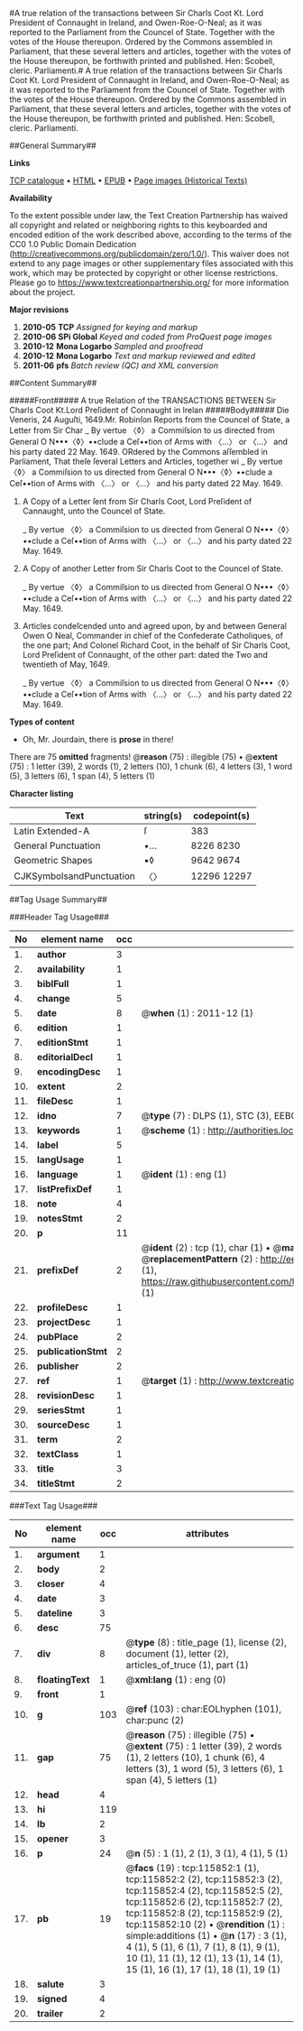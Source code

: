 #A true relation of the transactions between Sir Charls Coot Kt. Lord President of Connaught in Ireland, and Owen-Roe-O-Neal; as it was reported to the Parliament from the Councel of State. Together with the votes of the House thereupon. Ordered by the Commons assembled in Parliament, that these several letters and articles, together with the votes of the House thereupon, be forthwith printed and published. Hen: Scobell, cleric. Parliamenti.#
A true relation of the transactions between Sir Charls Coot Kt. Lord President of Connaught in Ireland, and Owen-Roe-O-Neal; as it was reported to the Parliament from the Councel of State. Together with the votes of the House thereupon. Ordered by the Commons assembled in Parliament, that these several letters and articles, together with the votes of the House thereupon, be forthwith printed and published. Hen: Scobell, cleric. Parliamenti.

##General Summary##

**Links**

[TCP catalogue](http://www.ota.ox.ac.uk/tcp/)  • 
[HTML](http://tei.it.ox.ac.uk/tcp/Texts-HTML/free/A95/A95284.html)  • 
[EPUB](http://tei.it.ox.ac.uk/tcp/Texts-EPUB/free/A95/A95284.epub) • 
[Page images (Historical Texts)](https://historicaltexts.jisc.ac.uk/eebo-99863642e)

**Availability**

To the extent possible under law, the Text Creation Partnership has waived all copyright and related or neighboring rights to this keyboarded and encoded edition of the work described above, according to the terms of the CC0 1.0 Public Domain Dedication (http://creativecommons.org/publicdomain/zero/1.0/). This waiver does not extend to any page images or other supplementary files associated with this work, which may be protected by copyright or other license restrictions. Please go to https://www.textcreationpartnership.org/ for more information about the project.

**Major revisions**

1. __2010-05__ __TCP__ *Assigned for keying and markup*
1. __2010-06__ __SPi Global__ *Keyed and coded from ProQuest page images*
1. __2010-12__ __Mona Logarbo__ *Sampled and proofread*
1. __2010-12__ __Mona Logarbo__ *Text and markup reviewed and edited*
1. __2011-06__ __pfs__ *Batch review (QC) and XML conversion*

##Content Summary##

#####Front#####
A true Relation of the TRANSACTIONS BETWEEN Sir Charls Coot Kt.Lord Preſident of Connaught in Irelan
#####Body#####
Die Veneris, 24 Auguſti, 1649.Mr. Robinſon Reports from the Councel of State, a Letter from Sir Char
    _ By vertue 〈◊〉 a Commiſsion to us directed from General O N•••〈◊〉••clude a Ceſ••tion of Arms with 〈…〉 or 〈…〉 and his party dated 22 May. 1649.
ORdered by the Commons aſſembled in Parliament, That theſe ſeveral Letters and Articles, together wi
    _ By vertue 〈◊〉 a Commiſsion to us directed from General O N•••〈◊〉••clude a Ceſ••tion of Arms with 〈…〉 or 〈…〉 and his party dated 22 May. 1649.

1. A Copy of a Letter ſent from Sir Charls Coot, Lord Preſident of Cannaught, unto the Councel of State.

    _ By vertue 〈◊〉 a Commiſsion to us directed from General O N•••〈◊〉••clude a Ceſ••tion of Arms with 〈…〉 or 〈…〉 and his party dated 22 May. 1649.

1. A Copy of another Letter from Sir Charls Coot to the Councel of State.

    _ By vertue 〈◊〉 a Commiſsion to us directed from General O N•••〈◊〉••clude a Ceſ••tion of Arms with 〈…〉 or 〈…〉 and his party dated 22 May. 1649.

1. Articles condeſcended unto and agreed upon, by and between General Owen O Neal, Commander in chief of the Confederate Catholiques, of the one part; And Colonel Richard Coot, in the behalf of Sir Charls Coot, Lord Preſident of Connaught, of the other part: dated the Two and twentieth of May, 1649.

    _ By vertue 〈◊〉 a Commiſsion to us directed from General O N•••〈◊〉••clude a Ceſ••tion of Arms with 〈…〉 or 〈…〉 and his party dated 22 May. 1649.

**Types of content**

  * Oh, Mr. Jourdain, there is **prose** in there!

There are 75 **omitted** fragments! 
 @__reason__ (75) : illegible (75)  •  @__extent__ (75) : 1 letter (39), 2 words (1), 2 letters (10), 1 chunk (6), 4 letters (3), 1 word (5), 3 letters (6), 1 span (4), 5 letters (1)

**Character listing**


|Text|string(s)|codepoint(s)|
|---|---|---|
|Latin Extended-A|ſ|383|
|General Punctuation|•…|8226 8230|
|Geometric Shapes|▪◊|9642 9674|
|CJKSymbolsandPunctuation|〈〉|12296 12297|

##Tag Usage Summary##

###Header Tag Usage###

|No|element name|occ|attributes|
|---|---|---|---|
|1.|__author__|3||
|2.|__availability__|1||
|3.|__biblFull__|1||
|4.|__change__|5||
|5.|__date__|8| @__when__ (1) : 2011-12 (1)|
|6.|__edition__|1||
|7.|__editionStmt__|1||
|8.|__editorialDecl__|1||
|9.|__encodingDesc__|1||
|10.|__extent__|2||
|11.|__fileDesc__|1||
|12.|__idno__|7| @__type__ (7) : DLPS (1), STC (3), EEBO-CITATION (1), PROQUEST (1), VID (1)|
|13.|__keywords__|1| @__scheme__ (1) : http://authorities.loc.gov/ (1)|
|14.|__label__|5||
|15.|__langUsage__|1||
|16.|__language__|1| @__ident__ (1) : eng (1)|
|17.|__listPrefixDef__|1||
|18.|__note__|4||
|19.|__notesStmt__|2||
|20.|__p__|11||
|21.|__prefixDef__|2| @__ident__ (2) : tcp (1), char (1)  •  @__matchPattern__ (2) : ([0-9\-]+):([0-9IVX]+) (1), (.+) (1)  •  @__replacementPattern__ (2) : http://eebo.chadwyck.com/downloadtiff?vid=$1&page=$2 (1), https://raw.githubusercontent.com/textcreationpartnership/Texts/master/tcpchars.xml#$1 (1)|
|22.|__profileDesc__|1||
|23.|__projectDesc__|1||
|24.|__pubPlace__|2||
|25.|__publicationStmt__|2||
|26.|__publisher__|2||
|27.|__ref__|1| @__target__ (1) : http://www.textcreationpartnership.org/docs/. (1)|
|28.|__revisionDesc__|1||
|29.|__seriesStmt__|1||
|30.|__sourceDesc__|1||
|31.|__term__|2||
|32.|__textClass__|1||
|33.|__title__|3||
|34.|__titleStmt__|2||


###Text Tag Usage###

|No|element name|occ|attributes|
|---|---|---|---|
|1.|__argument__|1||
|2.|__body__|2||
|3.|__closer__|4||
|4.|__date__|3||
|5.|__dateline__|3||
|6.|__desc__|75||
|7.|__div__|8| @__type__ (8) : title_page (1), license (2), document (1), letter (2), articles_of_truce (1), part (1)|
|8.|__floatingText__|1| @__xml:lang__ (1) : eng (0)|
|9.|__front__|1||
|10.|__g__|103| @__ref__ (103) : char:EOLhyphen (101), char:punc (2)|
|11.|__gap__|75| @__reason__ (75) : illegible (75)  •  @__extent__ (75) : 1 letter (39), 2 words (1), 2 letters (10), 1 chunk (6), 4 letters (3), 1 word (5), 3 letters (6), 1 span (4), 5 letters (1)|
|12.|__head__|4||
|13.|__hi__|119||
|14.|__lb__|2||
|15.|__opener__|3||
|16.|__p__|24| @__n__ (5) : 1 (1), 2 (1), 3 (1), 4 (1), 5 (1)|
|17.|__pb__|19| @__facs__ (19) : tcp:115852:1 (1), tcp:115852:2 (2), tcp:115852:3 (2), tcp:115852:4 (2), tcp:115852:5 (2), tcp:115852:6 (2), tcp:115852:7 (2), tcp:115852:8 (2), tcp:115852:9 (2), tcp:115852:10 (2)  •  @__rendition__ (1) : simple:additions (1)  •  @__n__ (17) : 3 (1), 4 (1), 5 (1), 6 (1), 7 (1), 8 (1), 9 (1), 10 (1), 11 (1), 12 (1), 13 (1), 14 (1), 15 (1), 16 (1), 17 (1), 18 (1), 19 (1)|
|18.|__salute__|3||
|19.|__signed__|4||
|20.|__trailer__|2||
